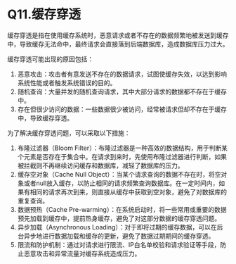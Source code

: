 # Q11.缓存穿透

缓存穿透是指在使用缓存系统时，恶意请求或者不存在的数据频繁地被发送到缓存中，导致缓存无法命中，最终请求会直接落到后端数据库，造成数据库压力过大。

缓存穿透可能出现的原因包括：

1. 恶意攻击：攻击者有意发送不存在的数据请求，试图使缓存失效，以达到影响系统性能或者触发系统错误的目的。
2. 随机查询：大量并发的随机查询请求，其中大部分请求的数据都不存在于缓存中。
3. 存在但很少访问的数据：一些数据很少被访问，经常被请求但却不存在于缓存中，导致缓存穿透。

为了解决缓存穿透问题，可以采取以下措施：

1. 布隆过滤器（Bloom Filter）：布隆过滤器是一种高效的数据结构，用于判断某个元素是否存在于集合中。在请求到来时，先使用布隆过滤器进行判断，如果被拦截则不再继续访问缓存和数据库，减轻了数据库的压力。
2. 缓存空对象（Cache Null Object）：当某个请求查询的数据不存在时，将空对象或者null放入缓存，以防止相同的请求频繁查询数据库。在一定时间内，如果有相同的请求再次到来，则直接从缓存中获取到空对象，避免了对数据库的重复查询。
3. 数据预热（Cache Pre-warming）：在系统启动时，将一些常用或重要的数据预先加载到缓存中，提前热身缓存，避免了对这部分数据的缓存穿透问题。
4. 异步加载（Asynchronous Loading）：对于即将过期的缓存数据，可以在后台异步地进行数据加载和缓存的更新，避免了数据过期期间的缓存穿透。
5. 限流和防护机制：通过对请求进行限流、IP白名单校验和请求验证等手段，防止恶意攻击和异常流量对缓存系统造成压力。